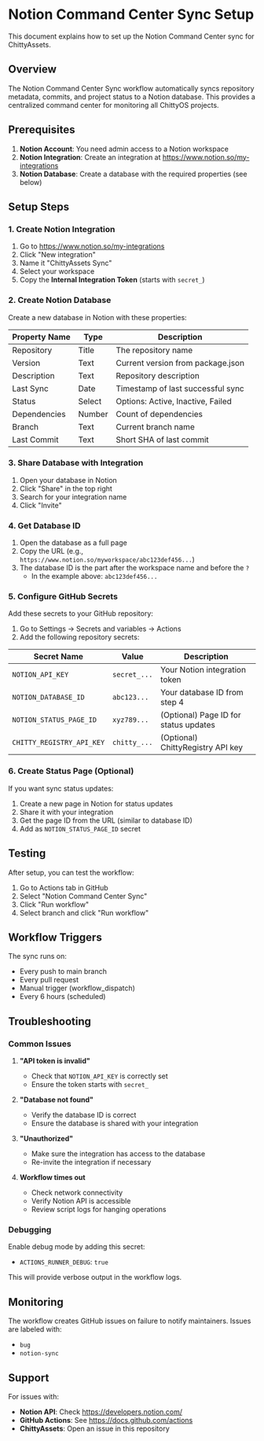 # Notion Command Center Sync Setup

This document explains how to set up the Notion Command Center sync for ChittyAssets.

## Overview

The Notion Command Center Sync workflow automatically syncs repository metadata, commits, and project status to a Notion database. This provides a centralized command center for monitoring all ChittyOS projects.

## Prerequisites

1. **Notion Account**: You need admin access to a Notion workspace
2. **Notion Integration**: Create an integration at https://www.notion.so/my-integrations
3. **Notion Database**: Create a database with the required properties (see below)

## Setup Steps

### 1. Create Notion Integration

1. Go to https://www.notion.so/my-integrations
2. Click "New integration"
3. Name it "ChittyAssets Sync"
4. Select your workspace
5. Copy the **Internal Integration Token** (starts with `secret_`)

### 2. Create Notion Database

Create a new database in Notion with these properties:

| Property Name | Type | Description |
|--------------|------|-------------|
| Repository | Title | The repository name |
| Version | Text | Current version from package.json |
| Description | Text | Repository description |
| Last Sync | Date | Timestamp of last successful sync |
| Status | Select | Options: Active, Inactive, Failed |
| Dependencies | Number | Count of dependencies |
| Branch | Text | Current branch name |
| Last Commit | Text | Short SHA of last commit |

### 3. Share Database with Integration

1. Open your database in Notion
2. Click "Share" in the top right
3. Search for your integration name
4. Click "Invite"

### 4. Get Database ID

1. Open the database as a full page
2. Copy the URL (e.g., `https://www.notion.so/myworkspace/abc123def456...`)
3. The database ID is the part after the workspace name and before the `?`
   - In the example above: `abc123def456...`

### 5. Configure GitHub Secrets

Add these secrets to your GitHub repository:

1. Go to Settings → Secrets and variables → Actions
2. Add the following repository secrets:

| Secret Name | Value | Description |
|------------|-------|-------------|
| `NOTION_API_KEY` | `secret_...` | Your Notion integration token |
| `NOTION_DATABASE_ID` | `abc123...` | Your database ID from step 4 |
| `NOTION_STATUS_PAGE_ID` | `xyz789...` | (Optional) Page ID for status updates |
| `CHITTY_REGISTRY_API_KEY` | `chitty_...` | (Optional) ChittyRegistry API key |

### 6. Create Status Page (Optional)

If you want sync status updates:

1. Create a new page in Notion for status updates
2. Share it with your integration
3. Get the page ID from the URL (similar to database ID)
4. Add as `NOTION_STATUS_PAGE_ID` secret

## Testing

After setup, you can test the workflow:

1. Go to Actions tab in GitHub
2. Select "Notion Command Center Sync"
3. Click "Run workflow"
4. Select branch and click "Run workflow"

## Workflow Triggers

The sync runs on:
- Every push to main branch
- Every pull request
- Manual trigger (workflow_dispatch)
- Every 6 hours (scheduled)

## Troubleshooting

### Common Issues

1. **"API token is invalid"**
   - Check that `NOTION_API_KEY` is correctly set
   - Ensure the token starts with `secret_`

2. **"Database not found"**
   - Verify the database ID is correct
   - Ensure the database is shared with your integration

3. **"Unauthorized"**
   - Make sure the integration has access to the database
   - Re-invite the integration if necessary

4. **Workflow times out**
   - Check network connectivity
   - Verify Notion API is accessible
   - Review script logs for hanging operations

### Debugging

Enable debug mode by adding this secret:
- `ACTIONS_RUNNER_DEBUG`: `true`

This will provide verbose output in the workflow logs.

## Monitoring

The workflow creates GitHub issues on failure to notify maintainers. Issues are labeled with:
- `bug`
- `notion-sync`

## Support

For issues with:
- **Notion API**: Check https://developers.notion.com/
- **GitHub Actions**: See https://docs.github.com/actions
- **ChittyAssets**: Open an issue in this repository